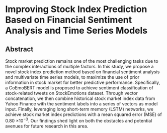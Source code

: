 # Improving Stock Index Prediction Based on Financial Sentiment Analysis and Time Series Models

## Abstract
Stock market prediction remains one of the most challenging tasks due to the complex interactions of multiple factors. In this study, we propose a novel stock index prediction method based on financial sentiment analysis and multivariate time series models, to maximize the use of prior information in stock market for better predictive performance. Specifically, a CoEmoBERT model is proposed to achieve sentiment classification of stock-related tweets on StockEmotions dataset. Through vector concatenation, we then combine historical stock market index data from Yahoo Finance with the sentiment labels into a series of vectors as model input. Finally, leveraging long short-term memory (LSTM) networks, we achieve stock market index predictions with a mean squared error (MSE) of 0.80 $\times 10^{-3}$. Our findings shed light on both the obstacles and potential avenues for future research in this area.
